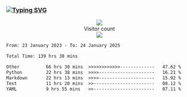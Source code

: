 ### <a href="https://git.io/typing-svg"><img src="https://readme-typing-svg.herokuapp.com?font=Fira+Code&pause=1000&width=435&lines=+Hi+%F0%9F%91%8B+There+is+Chenghow" alt="Typing SVG" /></a>
<p align="center"> 
  <img src="https://github-readme-stats.vercel.app/api?username=chenghow&show_icons=true"><br>
  Visitor count<br>
  <img src="https://profile-counter.glitch.me/chenghow/count.svg">
</p>

<!--START_SECTION:waka-->

```txt
From: 23 January 2023 - To: 24 January 2025

Total Time: 139 hrs 38 mins

Other          66 hrs 30 mins  >>>>>>>>>>>>-------------   47.62 %
Python         22 hrs 38 mins  >>>>---------------------   16.21 %
Markdown       22 hrs 13 mins  >>>>---------------------   15.92 %
Text           11 hrs 20 mins  >>-----------------------   08.12 %
YAML           9 hrs 55 mins   >>-----------------------   07.11 %
```

<!--END_SECTION:waka-->
